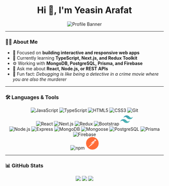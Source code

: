 <h1 align="center">Hi 👋, I'm Yeasin Arafat</h1>
<div align="center">
  <img src="https://i.ibb.co/Mk7xf2nz/Md-Yeasin-Arafat.png" alt="Profile Banner">
</div>


---

### 👨‍💻 About Me

- 🎯 Focused on **building interactive and responsive web apps**
- 🌱 Currently learning **TypeScript, Next.js, and Redux Toolkit**
- ⚙️ Working with **MongoDB, PostgreSQL, Prisma, and Firebase**
- 💬 Ask me about **React, Node.js, or REST APIs**
- 🤹 Fun fact: *Debugging is like being a detective in a crime movie where you are also the murderer*

---

### 🛠️ Languages & Tools

<div align="center">

<!-- Core Languages -->
<img src="https://cdn.jsdelivr.net/gh/devicons/devicon/icons/javascript/javascript-original.svg" height="40" alt="JavaScript" />
<img src="https://cdn.jsdelivr.net/gh/devicons/devicon/icons/typescript/typescript-original.svg" height="40" alt="TypeScript" />
<img src="https://cdn.jsdelivr.net/gh/devicons/devicon/icons/html5/html5-original.svg" height="40" alt="HTML5" />
<img src="https://cdn.jsdelivr.net/gh/devicons/devicon/icons/css3/css3-original.svg" height="40" alt="CSS3" />
<img src="https://cdn.jsdelivr.net/gh/devicons/devicon/icons/git/git-original.svg" height="40" alt="Git" />

<br />

<!-- Frontend Tools -->
<img src="https://cdn.jsdelivr.net/gh/devicons/devicon/icons/react/react-original.svg" height="40" alt="React" />
<img src="https://cdn.jsdelivr.net/gh/devicons/devicon/icons/nextjs/nextjs-original.svg" height="40" alt="Next.js" />
<img src="https://cdn.jsdelivr.net/gh/devicons/devicon/icons/redux/redux-original.svg" height="40" alt="Redux" />
<img src="https://cdn.jsdelivr.net/gh/devicons/devicon/icons/bootstrap/bootstrap-original.svg" height="40" alt="Bootstrap" />
<img src="https://raw.githubusercontent.com/teamedwardforever/Readme-Generator/71f25dd8b98329b168142a6b782a107b75eab178/svg/Skills/Frontend/tailwindcss-icon.svg" height="40" alt="Tailwind CSS" />

<br />

<!-- Backend Tools -->
<img src="https://cdn.jsdelivr.net/gh/devicons/devicon/icons/nodejs/nodejs-original.svg" height="40" alt="Node.js" />
<img src="https://cdn.jsdelivr.net/gh/devicons/devicon/icons/express/express-original.svg" height="40" alt="Express" />
<img src="https://cdn.jsdelivr.net/gh/devicons/devicon/icons/mongodb/mongodb-original.svg" height="40" alt="MongoDB" />
<img src="https://avatars.githubusercontent.com/u/7552965?s=200&v=4" height="40" alt="Mongoose" />
<img src="https://cdn.jsdelivr.net/gh/devicons/devicon/icons/postgresql/postgresql-original-wordmark.svg" height="40" alt="PostgreSQL" />
<img src="https://cdn.jsdelivr.net/gh/devicons/devicon/icons/prisma/prisma-original.svg" height="40" alt="Prisma" />
<img src="https://cdn.jsdelivr.net/gh/devicons/devicon/icons/firebase/firebase-plain-wordmark.svg" height="40" alt="Firebase" />

<br />

<!-- Tools -->
<img src="https://cdn.jsdelivr.net/gh/devicons/devicon/icons/npm/npm-original-wordmark.svg" height="40" alt="npm" />
<img src="https://raw.githubusercontent.com/teamedwardforever/Readme-Generator/71f25dd8b98329b168142a6b782a107b75eab178/svg/Skills/Software/getpostman-icon.svg" height="40" alt="Postman" />

</div>

---

### 📊 GitHub Stats

<div align="center">
  <img src="https://github-readme-stats.vercel.app/api?username=mdyeasinhn&show_icons=true&count_private=true&theme=radical&custom_title=A%20Look%20at%20My%20GitHub" height="150" />
  <img src="https://github-readme-stats.vercel.app/api/top-langs?username=mdyeasinhn&layout=compact&langs_count=6&theme=radical&custom_title=Languages%20I%20Code%20Most%20In" height="150" />
  <img src="https://streak-stats.demolab.com?user=mdyeasinhn&theme=radical" height="150" />
</div>
